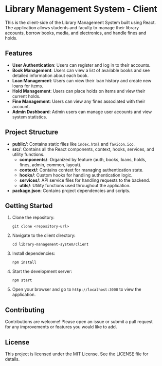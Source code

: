 # Library Management System - Client

This is the client-side of the Library Management System built using React. The application allows students and faculty to manage their library accounts, borrow books, media, and electronics, and handle fines and holds.

## Features

- **User Authentication**: Users can register and log in to their accounts.
- **Book Management**: Users can view a list of available books and see detailed information about each book.
- **Loan Management**: Users can view their loan history and create new loans for items.
- **Hold Management**: Users can place holds on items and view their current holds.
- **Fine Management**: Users can view any fines associated with their account.
- **Admin Dashboard**: Admin users can manage user accounts and view system statistics.

## Project Structure

- **public/**: Contains static files like `index.html` and `favicon.ico`.
- **src/**: Contains all the React components, context, hooks, services, and utility functions.
  - **components/**: Organized by feature (auth, books, loans, holds, fines, admin, common, layout).
  - **context/**: Contains context for managing authentication state.
  - **hooks/**: Custom hooks for handling authentication logic.
  - **services/**: API service files for handling requests to the backend.
  - **utils/**: Utility functions used throughout the application.
- **package.json**: Contains project dependencies and scripts.

## Getting Started

1. Clone the repository:
   ```
   git clone <repository-url>
   ```

2. Navigate to the client directory:
   ```
   cd library-management-system/client
   ```

3. Install dependencies:
   ```
   npm install
   ```

4. Start the development server:
   ```
   npm start
   ```

5. Open your browser and go to `http://localhost:3000` to view the application.

## Contributing

Contributions are welcome! Please open an issue or submit a pull request for any improvements or features you would like to add.

## License

This project is licensed under the MIT License. See the LICENSE file for details.